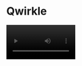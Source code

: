 # Qwirkle
<video src='https://github.com/mpndl/Qwirkle/blob/master/presentation/qwirkle.mp4' width=180/>
